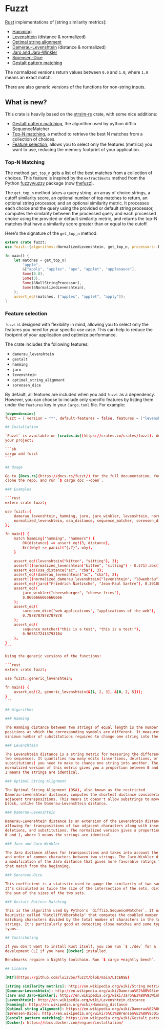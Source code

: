 # Fuzzt

[Rust](https://www.rust-lang.org) implementations of
[string similarity metrics]:

- [Hamming](#hamming)
- [Levenshtein](#levenshtein) (distance & normalized)
- [Optimal string alignment](#optimal-string-alignment)
- [Damerau-Levenshtein](#damerau-levenshtein) (distance & normalized)
- [Jaro and Jaro-Winkler](#jaro-and-jaro-winkler)
- [Sørensen-Dice](#sørensen-dice)
- [Gestalt pattern matching](#gestalt-pattern-matching)

The normalized versions return values between `0.0` and `1.0`, where `1.0` means
an exact match.

There are also generic versions of the functions for non-string inputs.

## What is new?

This crate is heavily based on the
[strsim-rs](https://github.com/rapidfuzz/strsim-rs) crate, with some nice
additions:

- [Gestalt pattern matching](#gestalt-pattern-matching), the algorithm used by
  python difflib SequenceMatcher
- [Top-N matching](#top-n-matching), a method to retrieve the best N matches
  from a collection of choices.
- [Feature selection](#feature-selection), allows you to select only the
  features (metrics) you want to use, reducing the memory footprint of your
  application.

### Top-N Matching

The method `get_top_n` gets a list of the best matches from a collection of
choices. This feature is inspired by the `extractBests` method from the Python
[fuzzywuzzy](https://github.com/seatgeek/fuzzywuzzy) package (now
[thefuzz](https://github.com/seatgeek/thefuzz)).

The `get_top_n` method takes a query string, an array of choice strings, a
cutoff similarity score, an optional number of top matches to return, an
optional string processor, and an optional similarity metric. It processes each
choice and the query using the provided or default string processor, computes
the similarity between the processed query and each processed choice using the
provided or default similarity metric, and returns the top-N matches that have a
similarity score greater than or equal to the cutoff.

Here's the signature of the `get_top_n` method:

```rust
extern crate fuzzt;
use fuzzt::{algorithms::NormalizedLevenshtein, get_top_n, processors::NullStringProcessor};

fn main() {
    let matches = get_top_n(
        "apple",
        &["apply", "apples", "ape", "applet", "applesauce"],
        Some(0.8),
        Some(3),
        Some(&NullStringProcessor),
        Some(&NormalizedLevenshtein),
    );
    assert_eq!(matches, ["apples", "applet", "apply"]);
}
```

### Feature selection

`fuzzt` is designed with flexibility in mind, allowing you to select only the
features you need for your specific use case. This can help to reduce the
footprint of your application and optimize performance.

The crate includes the following features:

- `damerau_levenshtein`
- `gestalt`
- `hamming`
- `jaro`
- `levenshtein`
- `optimal_string_alignment`
- `sorensen_dice`

By default, all features are included when you add `fuzzt` as a dependency.
However, you can choose to include only specific features by listing them under
the `features` key in your `Cargo.toml` file. For example:

````toml
[dependencies]
fuzzt = { version = "*", default-features = false, features = ["levenshtein", "jaro"] }

## Installation

`Fuzzt` is available on [crates.io](https://crates.io/crates/fuzzt). Add it to
your project:

```sh
cargo add fuzzt
```

## Usage

Go to [Docs.rs](https://docs.rs/fuzzt/) for the full documentation. You can also
clone the repo, and run `$ cargo doc --open`.

### Examples

```rust
extern crate fuzzt;

use fuzzt::{
    damerau_levenshtein, hamming, jaro, jaro_winkler, levenshtein, normalized_damerau_levenshtein,
    normalized_levenshtein, osa_distance, sequence_matcher, sorensen_dice,
};

fn main() {
    match hamming("hamming", "hammers") {
        Ok(distance) => assert_eq!(3, distance),
        Err(why) => panic!("{:?}", why),
    }

    assert_eq!(levenshtein("kitten", "sitting"), 3);
    assert!((normalized_levenshtein("kitten", "sitting") - 0.571).abs() < 0.001);
    assert_eq!(osa_distance("ac", "cba"), 3);
    assert_eq!(damerau_levenshtein("ac", "cba"), 2);
    assert!((normalized_damerau_levenshtein("levenshtein", "löwenbräu") - 0.272).abs() < 0.001);
    assert_eq!(jaro("Friedrich Nietzsche", "Jean-Paul Sartre"), 0.3918859649122807);
    assert_eq!(
        jaro_winkler("cheeseburger", "cheese fries"),
        0.8666666666666666
    );
    assert_eq!(
        sorensen_dice("web applications", "applications of the web"),
        0.7878787878787878
    );
    assert_eq!(
        sequence_matcher("this is a test", "this is a test!"),
        0.9655172413793104
    );
}
```

Using the generic versions of the functions:

```rust
extern crate fuzzt;

use fuzzt::generic_levenshtein;

fn main() {
    assert_eq!(2, generic_levenshtein(&[1, 2, 3], &[0, 2, 5]));
}
```

## Algorithms

### Hamming

The Hamming distance between two strings of equal length is the number of
positions at which the corresponding symbols are different. It measures the
minimum number of substitutions required to change one string into the other.

### Levenshtein

The Levenshtein distance is a string metric for measuring the difference between
two sequences. It quantifies how many edits (insertions, deletions, or
substitutions) you need to make to change one string into another. The
normalized version of this metric gives you a proportion between 0 and 1, where
1 means the strings are identical.

### Optimal String Alignment

The Optimal String Alignment (OSA), also known as the restricted
Damerau-Levenshtein distance, computes the shortest distance considering only
adjacent transpositions. This means it doesn't allow substrings to move as a
block, unlike the Damerau-Levenshtein distance.

### Damerau-Levenshtein

Damerau-Levenshtein distance is an extension of the Levenshtein distance,
allowing for transpositions of two adjacent characters along with insertions,
deletions, and substitutions. The normalized version gives a proportion between
0 and 1, where 1 means the strings are identical.

### Jaro and Jaro-Winkler

The Jaro distance allows for transpositions and takes into account the number
and order of common characters between two strings. The Jaro-Winkler distance is
a modification of the Jaro distance that gives more favorable ratings to strings
that match from the beginning.

### Sørensen-Dice

This coefficient is a statistic used to gauge the similarity of two samples.
It's calculated as twice the size of the intersection of the sets, divided by
the sum of the sizes of the two sets.

### Gestalt Pattern Matching

This is the algorithm used by Python's `difflib.SequenceMatcher`. It uses a
heuristic called "Ratcliff/Obershelp" that computes the doubled number of
matching characters divided by the total number of characters in the two
strings. It's particularly good at detecting close matches and some types of
typos.

## Contributing

If you don't want to install Rust itself, you can run `$ ./dev` for a
development CLI if you have [Docker] installed.

Benchmarks require a Nightly toolchain. Run `$ cargo +nightly bench`.

## License

[MIT](https://github.com/luizvbo/fuzzt/blob/main/LICENSE)

[string similarity metrics]: http://en.wikipedia.org/wiki/String_metric
[Damerau-Levenshtein]: http://en.wikipedia.org/wiki/Damerau%E2%80%93Levenshtein_distance
[Jaro and Jaro-Winkler]: http://en.wikipedia.org/wiki/Jaro%E2%80%93Winkler_distance
[Levenshtein]: http://en.wikipedia.org/wiki/Levenshtein_distance
[Hamming]: http://en.wikipedia.org/wiki/Hamming_distance
[Optimal string alignment]: https://en.wikipedia.org/wiki/Damerau%E2%80%93Levenshtein_distance#Optimal_string_alignment_distance
[Sørensen-Dice]: http://en.wikipedia.org/wiki/S%C3%B8rensen%E2%80%93Dice_coefficient
[Gestalt pattern matching]: https://en.wikipedia.org/wiki/Gestalt_pattern_matching
[Docker]: https://docs.docker.com/engine/installation/
